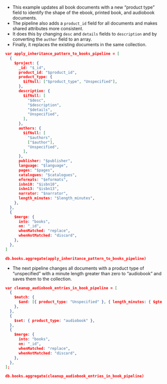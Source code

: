 - This example updates all book documents with a new “product type” field to identify the shape of the ebook, printed book, and audiobook documents.
- The pipeline also adds a `product_id` field for all documents and makes shared attributes more consistent.
- It does this by changing `desc` and `details` fields to `description` and by converting the `author` field to an array. 
- Finally, it replaces the existing documents in the same collection.

```json
var apply_inheritance_pattern_to_books_pipeline = [
  {
    $project: {
      _id: "$_id",
      product_id: "$product_id",
      product_type: {
        $ifNull: ["$product_type", "Unspecified"],
      },
      description: {
        $ifNull: [
          "$desc",
          "$description",
          "$details",
          "Unspecified",
        ],
      },
      authors: {
        $ifNull: [
          "$authors",
          ["$author"],
          "Unspecified",
        ],
      },
      publisher: "$publisher",
      language: "$language",
      pages: "$pages",
      catalogues: "$catalogues",
      eformats: "$eformats",
      isbn10: "$isbn10",
      isbn13: "$isbn13",
      narrator: "$narrator",
      length_minutes: "$length_minutes",
    },
  },
  {
    $merge: {
      into: "books",
      on: "_id",
      whenMatched: "replace",
      whenNotMatched: "discard",
    },
  },
]

db.books.aggregate(apply_inheritance_pattern_to_books_pipeline)
```

- The next pipeline changes all documents with a product type of “unspecified” with a minute length greater than zero to “audiobook” and saves them to the collection.

```json
var cleanup_audiobook_entries_in_book_pipeline = [
  {
    $match: {
      $and: [{ product_type: "Unspecified" }, { length_minutes: { $gte: 0 } }],
    },
  },
  {
    $set: { product_type: "audiobook" },
  },
  {
    $merge: {
      into: "books",
      on: "_id",
      whenMatched: "replace",
      whenNotMatched: "discard",
    },
  },
];

db.books.aggregate(cleanup_audiobook_entries_in_book_pipeline)
```